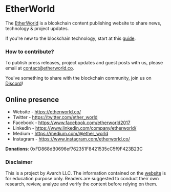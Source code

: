 # EtherWorld

The [EtherWorld](https://etherworld.co/) is a blcokchain content publishing website to share news, technology & project updates.

If you're new to the blockchain technology, start at this [guide](https://etherworld.co/2017/10/16/etherworlds-good-read-on-blockchain-cryptocurrency/).

### How to contribute?

To publish press releases, project updates and guest posts with us, please email at contact@etherworld.co.

You've something to share with the blockchain community, join us on [Discord](https://discord.gg/Cf4jrsC)!
    
## Online presence

* Website - https://etherworld.co/
* Twitter - https://twitter.com/ether_world
* Facebook - https://www.facebook.com/etherworld2017
* LinkedIn - https://www.linkedin.com/company/etherworld/
* Medium - https://medium.com/@ether_world
* Instagram - https://www.instagram.com/etherworld.co/

**Donations**: 0xFD868dB0696ef762351F8421535cC5f9F423B23C

### Disclaimer
This is a project by Avarch LLC. The information contained on the [website](https://etherworld.co/) is for education purpose only. Readers are suggested to conduct their own research, review, analyze and verify the content before relying on them.



